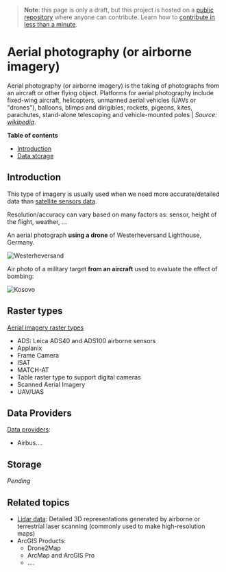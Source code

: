> **Note**: this page is only a draft, but this project is hosted on a [public repository](https://github.com/hhkaos/awesome-arcgis) where anyone can contribute. Learn how to [contribute in less than a minute](https://github.com/hhkaos/awesome-arcgis/blob/master/CONTRIBUTING.md#contributions).

# Aerial photography (or airborne imagery)

Aerial photography (or airborne imagery) is the taking of photographs from an aircraft or other flying object. Platforms for aerial photography include fixed-wing aircraft, helicopters, unmanned aerial vehicles (UAVs or "drones"), balloons, blimps and dirigibles, rockets, pigeons, kites, parachutes, stand-alone telescoping and vehicle-mounted poles | *Source:  [wikipedia](https://en.wikipedia.org/wiki/Aerial_photography)*.


<!-- START doctoc generated TOC please keep comment here to allow auto update -->
<!-- DON'T EDIT THIS SECTION, INSTEAD RE-RUN doctoc TO UPDATE -->
**Table of contents**

- [Introduction](#introduction)
- [Data storage](#data-storage)

<!-- END doctoc generated TOC please keep comment here to allow auto update -->

## Introduction

This type of imagery is usually used when we need more accurate/detailed data than [satellite sensors data](../satellite-sensor/README.md).

Resolution/accuracy can vary based on many factors as: sensor, height of the flight, weather, ...

An aerial photograph **using a drone** of Westerheversand Lighthouse, Germany.

![Westerheversand](https://upload.wikimedia.org/wikipedia/commons/thumb/c/c6/Leuchtturm_in_Westerheversand.jpg/440px-Leuchtturm_in_Westerheversand.jpg)

Air photo of a military target **from an aircraft** used to evaluate the effect of bombing:

![Kosovo](https://upload.wikimedia.org/wikipedia/commons/thumb/7/78/Podgorica_1999_Kosovo_War.jpg/440px-Podgorica_1999_Kosovo_War.jpg)

## Raster types

[Aerial imagery raster types](http://desktop.arcgis.com/en/arcmap/latest/manage-data/raster-and-images/aerial-imagery-raster-types.htm)

* ADS: Leica ADS40 and ADS100 airborne sensors
* Applanix
* Frame Camera
* ISAT
* MATCH-AT
* Table raster type to support digital cameras
* Scanned Aerial Imagery
* UAV/UAS

## Data Providers

[Data providers](../../../data-providers/README.md):

* Airbus....

## Storage

*Pending*

## Related topics

* [Lidar data](../../vector/lidar/README.md): Detailed 3D representations generated by airborne or terrestrial laser scanning (commonly used to make high-resolution maps)
* ArcGIS Products:
    * Drone2Map
    * ArcMap and ArcGIS Pro
    * ....
